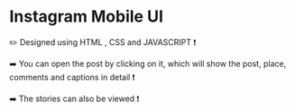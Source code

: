 # Instagram Mobile UI
✏️ Designed using HTML , CSS and JAVASCRIPT  ❗
 



➡️ You can open the post by clicking on it, which will show the post, place, comments and captions in detail ❗



➡️ The stories can also be viewed ❗


